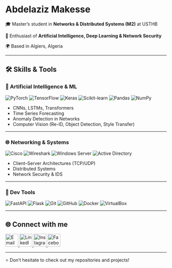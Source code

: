 # Abdelaziz Makesse

🎓 Master’s student in **Networks & Distributed Systems (M2)** at USTHB

🤖 Enthusiast of **Artificial Intelligence, Deep Learning & Network Security**

🌍 Based in Algiers, Algeria

---

## 🛠️ Skills & Tools

### 🤖 Artificial Intelligence & ML

![PyTorch](https://img.shields.io/badge/PyTorch-EE4C2C?logo=pytorch&logoColor=white)
![TensorFlow](https://img.shields.io/badge/TensorFlow-FF6F00?logo=tensorflow&logoColor=white)
![Keras](https://img.shields.io/badge/Keras-D00000?logo=keras&logoColor=white)
![Scikit-learn](https://img.shields.io/badge/scikit--learn-F7931E?logo=scikit-learn&logoColor=white)
![Pandas](https://img.shields.io/badge/Pandas-150458?logo=pandas&logoColor=white)
![NumPy](https://img.shields.io/badge/NumPy-013243?logo=numpy&logoColor=white)

* CNNs, LSTMs, Transformers
* Time Series Forecasting
* Anomaly Detection in Networks
* Computer Vision (Re-ID, Object Detection, Style Transfer)

---

### 🌐 Networking & Systems

![Cisco](https://img.shields.io/badge/Cisco-1BA0D7?logo=cisco&logoColor=white)
![Wireshark](https://img.shields.io/badge/Wireshark-1679A7?logo=wireshark&logoColor=white)
![Windows Server](https://img.shields.io/badge/Windows%20Server-0078D6?logo=windows&logoColor=white)
![Active Directory](https://img.shields.io/badge/Active%20Directory-0067B8?logo=microsoft&logoColor=white)

* Client–Server Architectures (TCP/UDP)
* Distributed Systems
* Network Security & IDS

---

### 🚀 Dev Tools

![FastAPI](https://img.shields.io/badge/FastAPI-009688?logo=fastapi&logoColor=white)
![Flask](https://img.shields.io/badge/Flask-000000?logo=flask&logoColor=white)
![Git](https://img.shields.io/badge/Git-F05032?logo=git&logoColor=white)
![GitHub](https://img.shields.io/badge/GitHub-181717?logo=github&logoColor=white)
![Docker](https://img.shields.io/badge/Docker-2496ED?logo=docker&logoColor=white)
![VirtualBox](https://img.shields.io/badge/VirtualBox-183A61?logo=virtualbox&logoColor=white)

---

## 🌐 Connect with me
<p align="left">
  <a href="mailto:makesse.abdelaziz@gmail.com">
    <img src="https://cdn.jsdelivr.net/gh/devicons/devicon/icons/google/google-original.svg" alt="Email" width="40" height="40"/>
  </a>
  <a href="https://www.linkedin.com/in/abdelazizmakesse" target="_blank">
    <img src="https://cdn.jsdelivr.net/gh/devicons/devicon/icons/linkedin/linkedin-original.svg" alt="LinkedIn" width="40" height="40"/>
  </a>
  <a href="https://www.instagram.com/azizmks_" target="_blank">
    <img src="https://cdn.jsdelivr.net/gh/simple-icons/simple-icons/icons/instagram.svg" alt="Instagram" width="40" height="40"/>
  </a>
  <a href="https://www.facebook.com/aziz.makesse" target="_blank">
    <img src="https://upload.wikimedia.org/wikipedia/commons/1/1b/Facebook_icon.svg" alt="Facebook" width="40" height="40"/>
  </a>
</p>

---

⭐️ Don’t hesitate to check out my repositories and projects!
